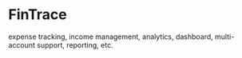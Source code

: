 # FinTrace
expense tracking, income management, analytics, dashboard, multi-account support, reporting, etc.

